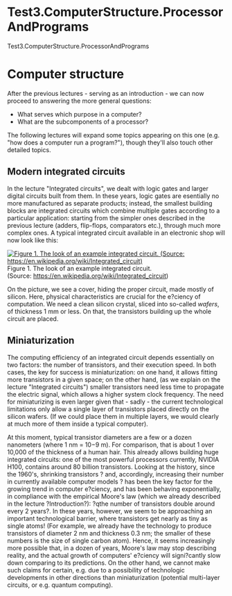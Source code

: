 # Test3.ComputerStructure.ProcessorAndPrograms
Test3.ComputerStructure.ProcessorAndPrograms

# Computer structure  
  
After the previous lectures - serving as an introduction - we can now proceed to answering the more general questions:  
  
* What serves which purpose in a computer?  
* What are the subcomponents of a processor?
  
The following lectures will expand some topics appearing on this one (e.g. "how does a computer run a program?"), though they'll also touch other detailed topics.  
  
## Modern integrated circuits  
  
In the lecture "Integrated circuits", we dealt with logic gates and larger digital circuits built from them. In these years, logic gates are esentially no more manufactured as separate products; instead, the smallest building blocks are integrated circuits which combine multiple gates according to a particular application: starting from the simpler ones described in the previous lecture (adders, flip-flops, comparators etc.), through much more complex ones. A typical integrated circuit available in an electronic shop will now look like this:

[![Figure 1. The look of an example integrated circuit.
(Source: https://en.wikipedia.org/wiki/Integrated_circuit)](https://github.com/TAK-PJATK/Test3.ComputerStructure.ProcessorAndPrograms/blob/main/IC.png?raw=true)](https://en.wikipedia.org/wiki/Integrated_circuit)  
Figure 1. The look of an example integrated circuit.  
(Source: https://en.wikipedia.org/wiki/Integrated_circuit)  

On the picture, we see a cover, hiding the proper circuit, made mostly of silicon. Here, physical characteristics are crucial for the e?ciency of computation. We need a clean silicon crystal, sliced into so-called _wafers_, of thickness 1 mm or less. On that, the transistors building up the whole circuit are placed.

## Miniaturization  
  
The computing efficiency of an integrated circuit depends essentially on two factors: the number of transistors, and their execution speed. In both cases, the key for success is miniaturization: on one hand, it allows fitting more transistors in a given space; on the other hand, (as we explain on the lecture "Integrated circuits") smaller transistors need less time to propagate the electric signal, which allows a higher system clock frequency. The need for miniaturizing is even larger given that - sadly - the current technological limitations only allow a single layer of transistors placed directly on the silicon wafers. (If we could place them in multiple layers, we would clearly at much more of them inside a typical computer).  
  
At this moment, typical transistor diameters are a few or a dozen nanometers (where 1 nm =
10−9 m). For comparison, that is about 1 over 10,000 of the thickness of a human hair. This already
allows building huge integrated circuits: one of the most powerful processors currently, NVIDIA
H100, contains around 80 billion transistors.
Looking at the history, since the 1960's, shrinking transistors ? and, accordingly, increasing their
number in currently available computer models ? has been the key factor for the growing trend
in computer e?ciency, and has been behaving exponentially, in compliance with the empirical
Moore's law (which we already described in the lecture ?Introduction?): ?qthe number of transistors
double around every 2 years?. In these years, however, we seem to be approaching an important
technological barrier, where transistors get nearly as tiny as single atoms! (For example, we already
have the technology to produce transistors of diameter 2 nm and thickness 0.3 nm; the smaller of
these numbers is the size of single carbon atom).
Hence, it seems increasingly more possible that, in a dozen of years, Moore's law may stop describing
reality, and the actual growth of computers' e?ciency will signi?cantly slow down comparing to its
predictions. On the other hand, we cannot make such claims for certain, e.g. due to a possibility of
technologic developments in other directions than miniaturization (potential multi-layer circuits, or
e.g. quantum computing).




